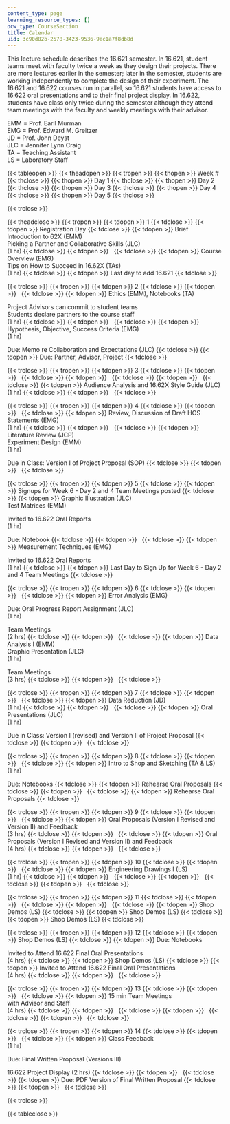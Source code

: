 ```yaml
---
content_type: page
learning_resource_types: []
ocw_type: CourseSection
title: Calendar
uid: 3c90d82b-2578-3423-9536-9ec1a7f8db8d
---
```


This lecture schedule describes the 16.621 semester. In 16.621, student teams meet with faculty twice a week as they design their projects. There are more lectures earlier in the semester; later in the semester, students are working independently to complete the design of their experiment. The 16.621 and 16.622 courses run in parallel, so 16.621 students have access to 16.622 oral presentations and to their final project display. In 16.622, students have class only twice during the semester although they attend team meetings with the faculty and weekly meetings with their advisor.

EMM = Prof. Earll Murman  
EMG = Prof. Edward M. Greitzer  
JD = Prof. John Deyst  
JLC = Jennifer Lynn Craig  
TA = Teaching Assistant  
LS = Laboratory Staff

{{< tableopen >}}
{{< theadopen >}}
{{< tropen >}}
{{< thopen >}}
Week #
{{< thclose >}}
{{< thopen >}}
Day 1
{{< thclose >}}
{{< thopen >}}
Day 2
{{< thclose >}}
{{< thopen >}}
Day 3
{{< thclose >}}
{{< thopen >}}
Day 4
{{< thclose >}}
{{< thopen >}}
Day 5
{{< thclose >}}

{{< trclose >}}

{{< theadclose >}}
{{< tropen >}}
{{< tdopen >}}
1
{{< tdclose >}}
{{< tdopen >}}
Registration Day
{{< tdclose >}}
{{< tdopen >}}
Brief Introduction to 62X (EMM)  
Picking a Partner and Collaborative Skills (JLC)  
(1 hr)
{{< tdclose >}}
{{< tdopen >}}
 
{{< tdclose >}}
{{< tdopen >}}
Course Overview (EMG)  
Tips on How to Succeed in 16.62X (TAs)  
(1 hr)
{{< tdclose >}}
{{< tdopen >}}
Last day to add 16.621
{{< tdclose >}}

{{< trclose >}}
{{< tropen >}}
{{< tdopen >}}
2
{{< tdclose >}}
{{< tdopen >}}
 
{{< tdclose >}}
{{< tdopen >}}
Ethics (EMM), Notebooks (TA)  
  
Project Advisors can commit to student teams  
Students declare partners to the course staff  
(1 hr)
{{< tdclose >}}
{{< tdopen >}}
 
{{< tdclose >}}
{{< tdopen >}}
Hypothesis, Objective, Success Criteria (EMG)  
(1 hr)  
  
Due: Memo re Collaboration and Expectations (JLC)
{{< tdclose >}}
{{< tdopen >}}
Due: Partner, Advisor, Project
{{< tdclose >}}

{{< trclose >}}
{{< tropen >}}
{{< tdopen >}}
3
{{< tdclose >}}
{{< tdopen >}}
 
{{< tdclose >}}
{{< tdopen >}}
 
{{< tdclose >}}
{{< tdopen >}}
 
{{< tdclose >}}
{{< tdopen >}}
Audience Analysis and 16.62X Style Guide (JLC)  
(1 hr)
{{< tdclose >}}
{{< tdopen >}}
 
{{< tdclose >}}

{{< trclose >}}
{{< tropen >}}
{{< tdopen >}}
4
{{< tdclose >}}
{{< tdopen >}}
 
{{< tdclose >}}
{{< tdopen >}}
Review, Discussion of Draft HOS Statements (EMG)  
(1 hr)
{{< tdclose >}}
{{< tdopen >}}
 
{{< tdclose >}}
{{< tdopen >}}
Literature Review (JCP)  
Experiment Design (EMM)  
(1 hr)  
  
Due in Class: Version I of Project Proposal (SOP)
{{< tdclose >}}
{{< tdopen >}}
 
{{< tdclose >}}

{{< trclose >}}
{{< tropen >}}
{{< tdopen >}}
5
{{< tdclose >}}
{{< tdopen >}}
Signups for Week 6 - Day 2 and 4 Team Meetings posted
{{< tdclose >}}
{{< tdopen >}}
Graphic Illustration (JLC)  
Test Matrices (EMM)  
  
Invited to 16.622 Oral Reports  
(1 hr)  
  
Due: Notebook
{{< tdclose >}}
{{< tdopen >}}
 
{{< tdclose >}}
{{< tdopen >}}
Measurement Techniques (EMG)  
  
Invited to 16.622 Oral Reports  
(1 hr)
{{< tdclose >}}
{{< tdopen >}}
Last Day to Sign Up for Week 6 - Day 2 and 4 Team Meetings
{{< tdclose >}}

{{< trclose >}}
{{< tropen >}}
{{< tdopen >}}
6
{{< tdclose >}}
{{< tdopen >}}
 
{{< tdclose >}}
{{< tdopen >}}
Error Analysis (EMG)  
  
Due: Oral Progress Report Assignment (JLC)  
(1 hr)  
  
Team Meetings  
(2 hrs)
{{< tdclose >}}
{{< tdopen >}}
 
{{< tdclose >}}
{{< tdopen >}}
Data Analysis I (EMM)  
Graphic Presentation (JLC)  
(1 hr)  
  
Team Meetings  
(3 hrs)
{{< tdclose >}}
{{< tdopen >}}
 
{{< tdclose >}}

{{< trclose >}}
{{< tropen >}}
{{< tdopen >}}
7
{{< tdclose >}}
{{< tdopen >}}
 
{{< tdclose >}}
{{< tdopen >}}
Data Reduction (JD)  
(1 hr)
{{< tdclose >}}
{{< tdopen >}}
 
{{< tdclose >}}
{{< tdopen >}}
Oral Presentations (JLC)  
(1 hr)  
  
Due in Class: Version I (revised) and Version II of Project Proposal
{{< tdclose >}}
{{< tdopen >}}
 
{{< tdclose >}}

{{< trclose >}}
{{< tropen >}}
{{< tdopen >}}
8
{{< tdclose >}}
{{< tdopen >}}
 
{{< tdclose >}}
{{< tdopen >}}
Intro to Shop and Sketching (TA & LS)  
(1 hr)  
  
Due: Notebooks
{{< tdclose >}}
{{< tdopen >}}
Rehearse Oral Proposals
{{< tdclose >}}
{{< tdopen >}}
 
{{< tdclose >}}
{{< tdopen >}}
Rehearse Oral Proposals
{{< tdclose >}}

{{< trclose >}}
{{< tropen >}}
{{< tdopen >}}
9
{{< tdclose >}}
{{< tdopen >}}
 
{{< tdclose >}}
{{< tdopen >}}
Oral Proposals (Version I Revised and Version II) and Feedback  
(3 hrs)
{{< tdclose >}}
{{< tdopen >}}
 
{{< tdclose >}}
{{< tdopen >}}
Oral Proposals (Version I Revised and Version II) and Feedback  
(4 hrs)
{{< tdclose >}}
{{< tdopen >}}
 
{{< tdclose >}}

{{< trclose >}}
{{< tropen >}}
{{< tdopen >}}
10
{{< tdclose >}}
{{< tdopen >}}
 
{{< tdclose >}}
{{< tdopen >}}
Engineering Drawings I (LS)  
(1 hr)
{{< tdclose >}}
{{< tdopen >}}
 
{{< tdclose >}}
{{< tdopen >}}
 
{{< tdclose >}}
{{< tdopen >}}
 
{{< tdclose >}}

{{< trclose >}}
{{< tropen >}}
{{< tdopen >}}
11
{{< tdclose >}}
{{< tdopen >}}
 
{{< tdclose >}}
{{< tdopen >}}
 
{{< tdclose >}}
{{< tdopen >}}
Shop Demos (LS)
{{< tdclose >}}
{{< tdopen >}}
Shop Demos (LS)
{{< tdclose >}}
{{< tdopen >}}
Shop Demos (LS)
{{< tdclose >}}

{{< trclose >}}
{{< tropen >}}
{{< tdopen >}}
12
{{< tdclose >}}
{{< tdopen >}}
Shop Demos (LS)
{{< tdclose >}}
{{< tdopen >}}
Due: Notebooks  
  
Invited to Attend 16.622 Final Oral Presentations  
(4 hrs)
{{< tdclose >}}
{{< tdopen >}}
Shop Demos (LS)
{{< tdclose >}}
{{< tdopen >}}
Invited to Attend 16.622 Final Oral Presentations  
(4 hrs)
{{< tdclose >}}
{{< tdopen >}}
 
{{< tdclose >}}

{{< trclose >}}
{{< tropen >}}
{{< tdopen >}}
13
{{< tdclose >}}
{{< tdopen >}}
 
{{< tdclose >}}
{{< tdopen >}}
15 min Team Meetings  
with Advisor and Staff  
(4 hrs)
{{< tdclose >}}
{{< tdopen >}}
 
{{< tdclose >}}
{{< tdopen >}}
 
{{< tdclose >}}
{{< tdopen >}}
 
{{< tdclose >}}

{{< trclose >}}
{{< tropen >}}
{{< tdopen >}}
14
{{< tdclose >}}
{{< tdopen >}}
 
{{< tdclose >}}
{{< tdopen >}}
Class Feedback  
(1 hr)  
  
Due: Final Written Proposal (Versions III)  
  
16.622 Project Display (2 hrs)
{{< tdclose >}}
{{< tdopen >}}
 
{{< tdclose >}}
{{< tdopen >}}
Due: PDF Version of Final Written Proposal
{{< tdclose >}}
{{< tdopen >}}
 
{{< tdclose >}}

{{< trclose >}}

{{< tableclose >}}